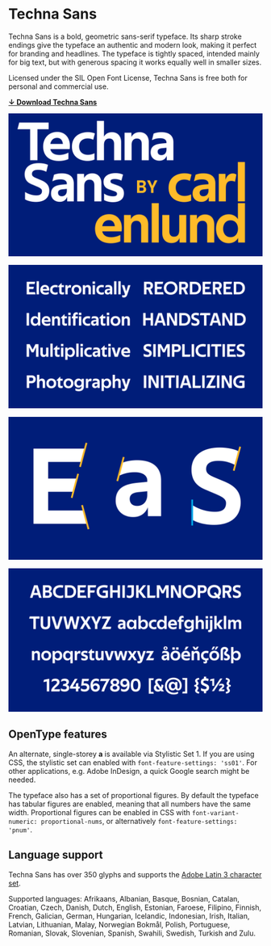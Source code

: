 # Techna Sans

Techna Sans is a bold, geometric sans-serif typeface.
Its sharp stroke endings give the typeface an authentic and modern look,
making it perfect for branding and headlines.
The typeface is tightly spaced, intended mainly for big text,
but with generous spacing it works equally well in smaller sizes.

Licensed under the SIL Open Font License,
Techna Sans is free both for personal and commercial use.

**[↓ Download Techna Sans](https://github.com/carlenlund/techna-sans/releases/download/v1.000/techna-sans.zip)**

![](specimen/title.png)

![](specimen/sample.png)

![](specimen/details.png)

![](specimen/glyphs.png)

## OpenType features

An alternate, single-storey **a** is available via Stylistic Set 1.
If you are using CSS, the stylistic set can enabled with `font-feature-settings: 'ss01'`.
For other applications, e.g. Adobe InDesign, a quick Google search might be needed.

The typeface also has a set of proportional figures.
By default the typeface has tabular figures are enabled, meaning that all numbers have the same width.
Proportional figures can be enabled in CSS with `font-variant-numeric: proportional-nums`, or alternatively `font-feature-settings: 'pnum'`.

## Language support

Techna Sans has over 350 glyphs and supports the [Adobe Latin 3 character set](https://adobe-type-tools.github.io/adobe-latin-charsets/adobe-latin-3.html).

Supported languages: Afrikaans, Albanian, Basque, Bosnian, Catalan, Croatian,
Czech, Danish, Dutch, English, Estonian, Faroese, Filipino, Finnish, French,
Galician, German, Hungarian, Icelandic, Indonesian, Irish, Italian, Latvian,
Lithuanian, Malay, Norwegian Bokmål, Polish, Portuguese, Romanian, Slovak,
Slovenian, Spanish, Swahili, Swedish, Turkish and Zulu.
